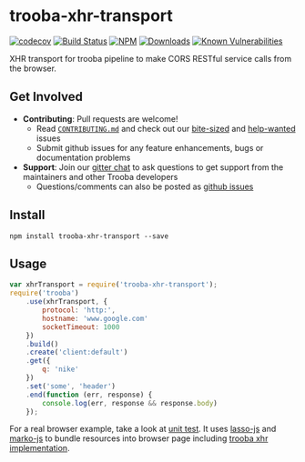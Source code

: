 # trooba-xhr-transport

[![codecov](https://codecov.io/gh/trooba/trooba-xhr-transport/branch/master/graph/badge.svg)](https://codecov.io/gh/trooba/trooba-xhr-transport)
[![Build Status](https://travis-ci.org/trooba/trooba-xhr-transport.svg?branch=master)](https://travis-ci.org/trooba/trooba-xhr-transport) [![NPM](https://img.shields.io/npm/v/trooba.svg)](https://www.npmjs.com/package/trooba)
[![Downloads](https://img.shields.io/npm/dm/trooba.svg)](http://npm-stat.com/charts.html?package=trooba)
[![Known Vulnerabilities](https://snyk.io/test/github/trooba/trooba-xhr-transport/badge.svg)](https://snyk.io/test/github/trooba/trooba-xhr-transport)

XHR transport for trooba pipeline to make CORS RESTful service calls from the browser.

## Get Involved

- **Contributing**: Pull requests are welcome!
    - Read [`CONTRIBUTING.md`](.github/CONTRIBUTING.md) and check out our [bite-sized](https://github.com/trooba/trooba-xhr-transport/issues?q=is%3Aissue+is%3Aopen+label%3Adifficulty%3Abite-sized) and [help-wanted](https://github.com/trooba/trooba-xhr-transport/issues?q=is%3Aissue+is%3Aopen+label%3Astatus%3Ahelp-wanted) issues
    - Submit github issues for any feature enhancements, bugs or documentation problems
- **Support**: Join our [gitter chat](https://gitter.im/trooba) to ask questions to get support from the maintainers and other Trooba developers
    - Questions/comments can also be posted as [github issues](https://github.com/trooba/trooba-xhr-transport/issues)

## Install

```
npm install trooba-xhr-transport --save
```

## Usage

```js
var xhrTransport = require('trooba-xhr-transport');
require('trooba')
    .use(xhrTransport, {
        protocol: 'http:',
        hostname: 'www.google.com'
        socketTimeout: 1000
    })
    .build()
    .create('client:default')
    .get({
        q: 'nike'
    })
    .set('some', 'header')
    .end(function (err, response) {
        console.log(err, response && response.body)
    });
```

For a real browser example, take a look at [unit test](test/browser.js).
It uses [lasso-js](https://github.com/lasso-js/lasso) and [marko-js](https://github.com/marko-js/marko) to bundle resources into browser page including [trooba xhr implementation](https://github.com/trooba/trooba-xhr-transport/blob/master/test/fixtures/components/app-ajax/index.js#L35). 
